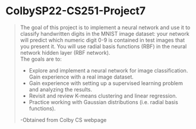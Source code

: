 # ColbySP22-CS251-Project7

> The goal of this project is to implement a neural network and use it to classify handwritten digits in the MNIST image dataset: your network will predict which numeric digit 0-9 is contained in test images that you present it. You will use radial basis functions (RBF) in the neural network hidden layer (RBF network).  
> The goals are to:  
> - Explore and implement a neural network for image classification. Gain experience with a real image dataset. 
> - Gain experience with setting up a supervised learning problem and analyzing the results.
> - Revisit and review K-means clustering and linear regression. 
> - Practice working with Gaussian distributions (i.e. radial basis functions).
>
> -Obtained from Colby CS webpage
